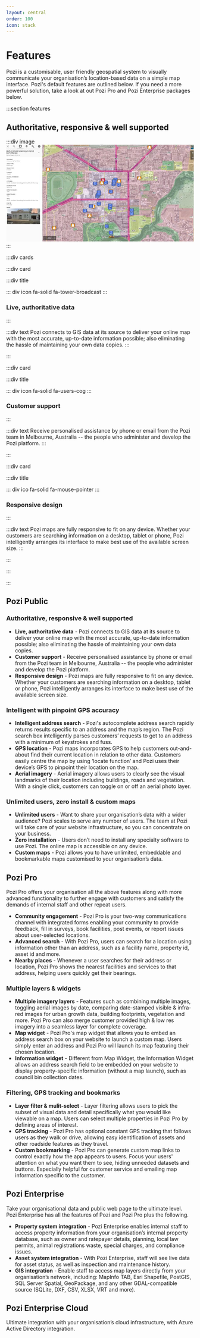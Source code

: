 ```yaml
---
layout: central
order: 100
icon: stack
---
```


# Features

Pozi is a customisable, user friendly geospatial system to visually communicate your organisation’s location-based data on a simple map interface. Pozi's default features are outlined below. If you need a more powerful solution, take a look at out Pozi Pro and Pozi Enterprise packages below.

<!--- START FEATURE 1 --->
:::section features

  ## Authoritative, responsive & well supported

  :::div image
  ![Example image of Pozi feature](/static/img/Horsham-Pozi-Community-Map.jpg)
  :::

<!--- START CARDS --->
  :::div cards

<!--- START CARD 1 --->
  :::div card

  :::div title

  ::: div icon fa-solid fa-tower-broadcast
  :::
  ### Live, authoritative data
  :::

  :::div text
  Pozi connects to GIS data at its source to deliver your online map with the most accurate, up-to-date information possible; also eliminating the hassle of maintaining your own data copies.
  :::

  :::
<!--- END CARD 1--->

<!--- START CARD 2 --->
  :::div card

  :::div title

  ::: div icon fa-solid fa-users-cog
  :::
  ### Customer support
  :::

  :::div text
  Receive personalised assistance by phone or email from the Pozi team in Melbourne, Australia -- the people who administer and develop the Pozi platform.
  :::

  :::
<!--- END CARD 2 --->

<!--- START CARD 3 --->
  :::div card

  :::div title

  ::: div ico fa-solid fa-mouse-pointer
  :::
  ### Responsive design
  :::

  :::div text
  Pozi maps are fully responsive to fit on any device. Whether your customers are searching information on a desktop, tablet or phone, Pozi intelligently arranges its interface to make best use of the available screen size.
  :::

  :::
<!--- END CARD 3--->

  :::
<!--- END CARDS--->

:::
<!--- END FEATURE 1 --->

## Pozi Public

### Authoritative, responsive & well supported

* **Live, authoritative data** - Pozi connects to GIS data at its source to deliver your online map with the most accurate, up-to-date information possible; also eliminating the hassle of maintaining your own data copies.
* **Customer support** - Receive personalised assistance by phone or email from the Pozi team in Melbourne, Australia -- the people who administer and develop the Pozi platform.
* **Responsive design** - Pozi maps are fully responsive to fit on any device. Whether your customers are searching information on a desktop, tablet or phone, Pozi intelligently arranges its interface to make best use of the available screen size.

### Intelligent with pinpoint GPS accuracy

* **Intelligent address search** - Pozi's autocomplete address search rapidly returns results specific to an address and the map’s region. The Pozi search box intelligently parses customers’ requests to get to an address with a minimum of keystrokes and fuss.
* **GPS location** - Pozi maps incorporates GPS to help customers out-and-about find their current location in relation to other data. Customers easily centre the map by using ‘locate function’ and Pozi uses their device’s GPS to pinpoint their location on the map.
* **Aerial imagery** - Aerial imagery allows users to clearly see the visual landmarks of their location including buildings, roads and vegetation. With a single click, customers can toggle on or off an aerial photo layer.

### Unlimited users, zero install & custom maps

* **Unlimited users** - Want to share your organisation’s data with a wider audience? Pozi scales to serve any number of users. The team at Pozi will take care of your website infrastructure, so you can concentrate on your business.
* **Zero installation** - Users don’t need to install any specialty software to use Pozi. The online map is accessible on any device.
* **Custom maps** - Pozi allows you to have unlimited, embeddable and bookmarkable maps customised to your organisation’s data.

## Pozi Pro

Pozi Pro offers your organisation all the above features along with more advanced functionality to further engage with customers and satisfy the demands of internal staff and other repeat users.

* **Community engagement** - Pozi Pro is your two-way communications channel with integrated forms enabling your community to provide feedback, fill in surveys, book facilities, post events, or report issues about user-selected locations.
* **Advanced search** - With Pozi Pro, users can search for a location using information other than an address, such as a facility name, property id, asset id and more.
* **Nearby places** - Whenever a user searches for their address or location, Pozi Pro shows the nearest facilities and services to that address, helping users quickly get their bearings.

### Multiple layers & widgets

* **Multiple imagery layers** - Features such as combining multiple images, toggling aerial images by date, comparing date-stamped visible & infra-red images for urban growth data, building footprints, vegetation and more. Pozi Pro can also merge customer provided high & low res imagery into a seamless layer for complete coverage.
* **Map widget** - Pozi Pro's map widget that allows you to embed an address search box on your website to launch a custom map. Users simply enter an address and Pozi Pro will launch its map featuring their chosen location.
* **Information widget** - Different from Map Widget, the Information Widget allows an address search field to be embedded on your website to display property-specific information (without a map launch), such as council bin collection dates.

### Filtering, GPS tracking and bookmarks

* **Layer filter & mulit-select** - Layer filtering allows users to pick the subset of visual data and detail specifically what you would like viewable on a map. Users can select multiple properties in Pozi Pro by defining areas of interest.
* **GPS tracking** - Pozi Pro has optional constant GPS tracking that follows users as they walk or drive, allowing easy identification of assets and other roadside features as they travel.
* **Custom bookmarking** - Pozi Pro can generate custom map links to control exactly how the app appears to users. Focus your users' attention on what you want them to see, hiding unneeded datasets and buttons. Especially helpful for customer service and emailing map information specific to the customer.

## Pozi Enterprise

Take your organisational data and public web page to the ultimate level. Pozi Enterprise has all the features of Pozi and Pozi Pro plus the following.

* **Property system integration** - Pozi Enterprise enables internal staff to access property information from your organisation’s internal property database, such as owner and ratepayer details, planning, local law permits, animal registrations waste, special charges, and compliance issues.
* **Asset system integration** - With Pozi Enterprise, staff will see live data for asset status, as well as inspection and maintenance history.
* **GIS integration** - Enable staff to access map layers directly from your organisation’s network, including: MapInfo TAB, Esri Shapefile, PostGIS, SQL Server Spatial, GeoPackage, and any other GDAL-compatible source (SQLite, DXF, CSV, XLSX, VRT and more).

## Pozi Enterprise Cloud

Ultimate integration with your organisation’s cloud infrastructure, with Azure Active Directory integration.
